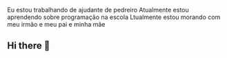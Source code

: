 Eu estou trabalhando de ajudante de pedreiro 
Atualmente estou aprendendo sobre programação na escola 
Ltualmente estou morando com meu irmão e meu pai e minha mãe


## Hi there 👋

<!--
**Davisouza2008/davisouza2008** is a ✨ _special_ ✨ repository because its `README.md` (this file) appears on your GitHub profile.

Here are some ideas to get you started:

- 🔭 I’m currently working on ...
- 🌱 I’m currently learning ...
- 👯 I’m looking to collaborate on ...
- 🤔 I’m looking for help with ...
- 💬 Ask me about ...
- 📫 How to reach me: ...
- 😄 Pronouns: ...
- ⚡ Fun fact: ...
-->
